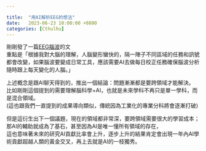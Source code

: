 ```yaml
---

title:  "用AI解析EEG的想法"
date:   2023-06-23 10:00:00 +0800
categories: [Cthulhu]
---
```


剛剛發了一篇[EEG腦波](https://lattice.posetmage.com/posts/2021-06-11-eeg/)的文  
重點是「根據我對大腦的理解，人腦變形蠻快的，隔一陣子不同區域的任務和訊號都會改變，如果腦波要變成日常工具，應該需要AI去做每日校正任務確保腦波分析隨時跟上每天變化的人腦。」

上述概念是跟AI聊天得到的，推出一個結論：問題漸漸都是要跨領域才能解決。  
比如剛剛這個提到的需要理解腦科學+AI，也就是未來學科不再只是單一學科，而是混合領域。  
(這也跟我們一直提到的成果導向類似，傳統因為工業化的專業分科將會逐漸打破)

但是這衍生出下一個議題，現在的領域都非常深，要跨領域需要很大的學習成本；  
那AI的輔助就成為了基石，甚至因為AI是唯一懂所有領域的存在，  
這也意味著未來的研究AI貢獻比率會上升，逐步上升的結果肯定會出現一年內AI學術貢獻超越人類的黃金交叉，再上去就是AI的一枝獨秀。